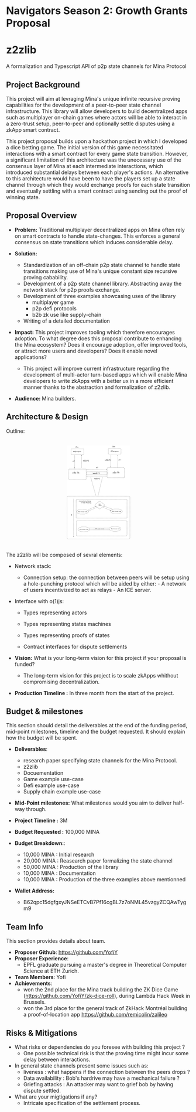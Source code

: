# Navigators Season 2: Growth Grants Proposal

# z2zlib
A formalization and Typescript API of p2p state channels for Mina Protocol

## Project Background
This project will aim at levraging Mina's unique infinite recursive proving capabilities for the development of a peer-to-peer state channel infrastructure. This library will allow developers to build decentralized apps such as multiplayer on-chain games where actors will be able to interact in a zero-trust setup, peer-to-peer and optionally settle disputes using a zkApp smart contract.  

This project proposal builds upon a hackathon project in which I developed a dice betting game. The initial version of this game necessitated interactions with a smart contract for every game state transition. However, a significant limitation of this architecture was the unecessary use of the consensus layer of Mina at each intermediate interactions, which introduced substantial delays between each player's actions. An alternative to this architecture would have been to have the players set up a state channel through which they would exchange proofs for each state transition and eventually settling with a smart contract using sending out the proof of winning state.

## Proposal Overview

- **Problem:** Traditional multiplayer decentralized apps on Mina often rely on smart contracts to handle state-changes. This enforces a general consensus on state transitions which induces considerable delay.

- **Solution:** 
    - Standardization of an off-chain p2p state channel to handle state transitions making use of Mina's unique constant size recursive proving cabability.
    - Development of a p2p state channel library. Abstracting away the network stack for p2p proofs exchange.
    - Development of three examples showcasing uses of the library
        - multiplayer game 
        - p2p defi protocols
        - b2b zk use like supply-chain
    - Writing of a detailed documentation

- **Impact:** This project improves tooling which therefore encourages adoption. To what degree does this proposal contribute to enhancing the Mina ecosystem? Does it encourage adoption, offer improved tools, or attract more users and developers? Does it enable novel applications?
    - This project will improve current infrastructure regarding the development of multi-actor turn-based apps which will enable Mina developers to write zkApps with a better ux in a more efficient manner thanks to the abstraction and formalization of z2zlib.

- **Audience:** Mina builders.



## Architecture & Design
Outline:
<div align="center">
<br>
<img style="align: center" src="./z2z-Alice-Bob-architecture-diagram.png" height=256/>
</div>
<br>

The z2zlib will be composed of sevral elements:
- Network stack:
    - Connection setup: the connection between peers will be setup using a hole-punching protocol which will be aided by either:
            - A network of users incentivized to act as relays 
            - An ICE server.
- Interface with o(1)js:
    - Types representing actors
    - Types representing states machines 
    - Types representing proofs of states
    
    - Contract interfaces for dispute settlements

- **Vision:** What is your long-term vision for this project if your proposal is funded?
    - The long-term vision for this project is to scale zkApps whithout compromising decentralization.
    
- **Production Timeline :** In three month from the start of the project. 

##  Budget & milestones
This section should detail the deliverables at the end of the funding period, mid-point milestones, timeline and the budget requested. It should explain how the budget will be spent.

- **Deliverables**:
    - research paper specifying state channels for the Mina Protocol.
    - z2zlib
    - Docuementation
    - Game example use-case
    - Defi example use-case
    - Supply chain example use-case

- **Mid-Point milestones:** What milestones would you aim to deliver half-way through.
- **Project Timeline :** 3M
- **Budget Requested :** 100,000 MINA
- **Budget Breakdown:**:
    - 10,000 MINA : Initial research
    - 20,000 MINA : Reasearch paper formalizing the state channel
    - 50,000 MINA : Production of the library
    - 10,000 MINA : Documentation
    - 10,000 MINA : Production of the three examples above mentionned

- **Wallet Address:** 
    - B62qpc15dgfgxyJNSeETCvB7Pf16cgBL7z7oNML45vzgyZCQAwTygm9



## Team Info
This section provides details about team.

-  **Proposer Github**: https://github.com/YofiY
- **Proposer Experience**:
    - EPFL graduate pursuing a master's degree in Theoretical Computer Science at ETH Zurich.
-  **Team Members**: Yofi
-  **Achievements**: 
    - won the 2nd place for the Mina track building the ZK Dice Game (https://github.com/YofiY/zk-dice-roll), during Lambda Hack Week in Brussels.
    - won the 3rd place for the general track of ZkHack Montréal building a proof-of-location app https://github.com/remicolin/zalileo

## Risks & Mitigations
- What risks or dependencies do you foresee with building this project ?
    - One possible technical risk is that the proving time might incur some delay between interactions. 
- In general state channels present some issues such as:
    - liveness : what happens if the connection between the peers drops ? 
    - Data availability : Bob's hardrive may have a mechanical failure ?
    - Griefing attacks : An attacker may want to grief bob by having dispute settled.
- What are your migtigations if any?
    - Intricate specification of the settlement process.